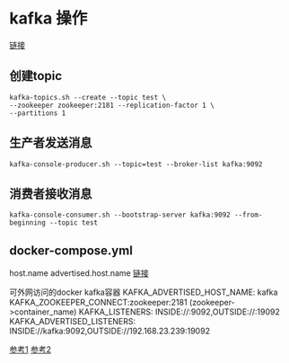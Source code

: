 # kafka 操作
[链接](https://blog.csdn.net/qq_26375325/article/details/105251205)

## 创建topic

```
kafka-topics.sh --create --topic test \
--zookeeper zookeeper:2181 --replication-factor 1 \
--partitions 1
```

## 生产者发送消息

```
kafka-console-producer.sh --topic=test --broker-list kafka:9092
```

## 消费者接收消息

```
kafka-console-consumer.sh --bootstrap-server kafka:9092 --from-beginning --topic test
```

## docker-compose.yml

host.name advertised.host.name [链接](https://blog.csdn.net/chenfeng_sky/article/details/103124473)

可外网访问的docker kafka容器
KAFKA_ADVERTISED_HOST_NAME: kafka
KAFKA_ZOOKEEPER_CONNECT:zookeeper:2181 (zookeeper->container_name)
KAFKA_LISTENERS: INSIDE://:9092,OUTSIDE://:19092
KAFKA_ADVERTISED_LISTENERS: INSIDE://kafka:9092,OUTSIDE://192.168.23.239:19092

[参考1](https://www.jianshu.com/p/a6d1cc14ab02)
[参考2](https://blog.csdn.net/weixin_38251332/article/details/105638535)
